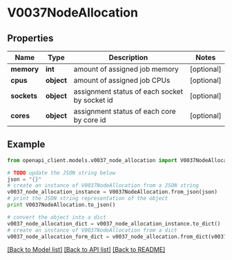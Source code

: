 # V0037NodeAllocation


## Properties
Name | Type | Description | Notes
------------ | ------------- | ------------- | -------------
**memory** | **int** | amount of assigned job memory | [optional] 
**cpus** | **object** | amount of assigned job CPUs | [optional] 
**sockets** | **object** | assignment status of each socket by socket id | [optional] 
**cores** | **object** | assignment status of each core by core id | [optional] 

## Example

```python
from openapi_client.models.v0037_node_allocation import V0037NodeAllocation

# TODO update the JSON string below
json = "{}"
# create an instance of V0037NodeAllocation from a JSON string
v0037_node_allocation_instance = V0037NodeAllocation.from_json(json)
# print the JSON string representation of the object
print V0037NodeAllocation.to_json()

# convert the object into a dict
v0037_node_allocation_dict = v0037_node_allocation_instance.to_dict()
# create an instance of V0037NodeAllocation from a dict
v0037_node_allocation_form_dict = v0037_node_allocation.from_dict(v0037_node_allocation_dict)
```
[[Back to Model list]](../README.md#documentation-for-models) [[Back to API list]](../README.md#documentation-for-api-endpoints) [[Back to README]](../README.md)


